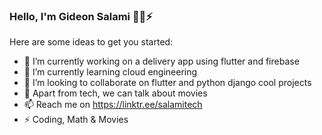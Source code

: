 ### Hello, I'm Gideon Salami 🐱‍💻⚡ 


Here are some ideas to get you started:

- 🔭 I’m currently working on a delivery app using flutter and firebase
- 🌱 I’m currently learning cloud engineering
- 👯 I’m looking to collaborate on flutter and python django cool projects
- 💬 Apart from tech, we can talk about movies
- 📫 Reach me on https://linktr.ee/salamitech
- ⚡  Coding, Math & Movies 

